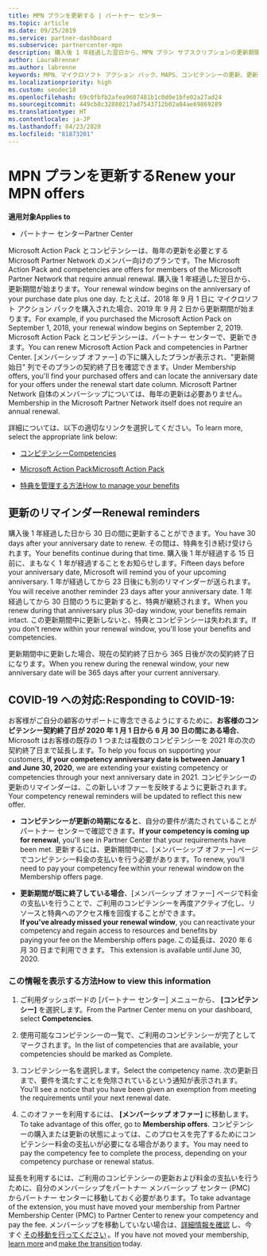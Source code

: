 ```yaml
---
title: MPN プランを更新する | パートナー センター
ms.topic: article
ms.date: 09/25/2019
ms.service: partner-dashboard
ms.subservice: partnercenter-mpn
description: 購入後 1 年経過した翌日から、MPN プラン サブスクリプションの更新期間が始まります。
author: LauraBrenner
ms.author: labrenne
keywords: MPN、マイクロソフト アクション パック、MAPS、コンピテンシーの更新、更新日
ms.localizationpriority: high
ms.custom: seodec18
ms.openlocfilehash: 69c0fbfb2afea9607481b1c0d0e1bfe02a27ad24
ms.sourcegitcommit: 449cb8c32880217ad7543712b02a84ae69869289
ms.translationtype: HT
ms.contentlocale: ja-JP
ms.lasthandoff: 04/23/2020
ms.locfileid: "81873201"
---
```

# <a name="renew-your-mpn-offers"></a><span data-ttu-id="c5b6c-104">MPN プランを更新する</span><span class="sxs-lookup"><span data-stu-id="c5b6c-104">Renew your MPN offers</span></span>

<span data-ttu-id="c5b6c-105">**適用対象**</span><span class="sxs-lookup"><span data-stu-id="c5b6c-105">**Applies to**</span></span>

- <span data-ttu-id="c5b6c-106">パートナー センター</span><span class="sxs-lookup"><span data-stu-id="c5b6c-106">Partner Center</span></span>

<span data-ttu-id="c5b6c-107">Microsoft Action Pack とコンピテンシーは、毎年の更新を必要とする Microsoft Partner Network のメンバー向けのプランです。</span><span class="sxs-lookup"><span data-stu-id="c5b6c-107">The Microsoft Action Pack and competencies are offers for members of the Microsoft Partner Network that require annual renewal.</span></span> <span data-ttu-id="c5b6c-108">購入後 1 年経過した翌日から、更新期間が始まります。</span><span class="sxs-lookup"><span data-stu-id="c5b6c-108">Your renewal window begins on the anniversary of your purchase date plus one day.</span></span> <span data-ttu-id="c5b6c-109">たとえば、2018 年 9 月 1 日に マイクロソフト アクション パックを購入された場合、2019 年 9 月 2 日から更新期間が始まります。</span><span class="sxs-lookup"><span data-stu-id="c5b6c-109">For example, if you purchased the Microsoft Action Pack on September 1, 2018, your renewal window begins on September 2, 2019.</span></span> <span data-ttu-id="c5b6c-110">Microsoft Action Pack とコンピテンシーは、パートナー センターで、更新できます。</span><span class="sxs-lookup"><span data-stu-id="c5b6c-110">You can renew Microsoft Action Pack and competencies in Partner Center.</span></span> <span data-ttu-id="c5b6c-111">[メンバーシップ オファー] の下に購入したプランが表示され、"更新開始日" 列でそのプランの契約終了日を確認できます。</span><span class="sxs-lookup"><span data-stu-id="c5b6c-111">Under Membership offers, you'll find your purchased offers and can locate the anniversary date for your offers under the renewal start date column.</span></span> <span data-ttu-id="c5b6c-112">Microsoft Partner Network 自体のメンバーシップについては、毎年の更新は必要ありません。</span><span class="sxs-lookup"><span data-stu-id="c5b6c-112">Membership in the Microsoft Partner Network itself does not require an annual renewal.</span></span> 

<span data-ttu-id="c5b6c-113">詳細については、以下の適切なリンクを選択してください。</span><span class="sxs-lookup"><span data-stu-id="c5b6c-113">To learn more, select the appropriate link below:</span></span> 

-    [<span data-ttu-id="c5b6c-114">コンピテンシー</span><span class="sxs-lookup"><span data-stu-id="c5b6c-114">Competencies</span></span>](learn-about-competencies.md)
    
-    [<span data-ttu-id="c5b6c-115">Microsoft Action Pack</span><span class="sxs-lookup"><span data-stu-id="c5b6c-115">Microsoft Action Pack</span></span>](mpn-get-action-pack.md)

-    [<span data-ttu-id="c5b6c-116">特典を管理する方法</span><span class="sxs-lookup"><span data-stu-id="c5b6c-116">How to manage your benefits</span></span>](manage-your-partner-network-benefits.md)

## <a name="renewal-reminders"></a><span data-ttu-id="c5b6c-117">更新のリマインダー</span><span class="sxs-lookup"><span data-stu-id="c5b6c-117">Renewal reminders</span></span> 

<span data-ttu-id="c5b6c-118">購入後 1 年経過した日から 30 日の間に更新することができます。</span><span class="sxs-lookup"><span data-stu-id="c5b6c-118">You have 30 days after your anniversary date to renew.</span></span> <span data-ttu-id="c5b6c-119">その間は、特典を引き続け受けられます。</span><span class="sxs-lookup"><span data-stu-id="c5b6c-119">Your benefits continue during that time.</span></span> <span data-ttu-id="c5b6c-120">購入後 1 年が経過する 15 日前に、まもなく 1 年が経過することをお知らせします。</span><span class="sxs-lookup"><span data-stu-id="c5b6c-120">Fifteen days before your anniversary date, Microsoft will remind you of your upcoming anniversary.</span></span> <span data-ttu-id="c5b6c-121">1 年が経過してから 23 日後にも別のリマインダーが送られます。</span><span class="sxs-lookup"><span data-stu-id="c5b6c-121">You will receive another reminder 23 days after your anniversary date.</span></span> <span data-ttu-id="c5b6c-122">1 年経過してから 30 日間のうちに更新すると、特典が継続されます。</span><span class="sxs-lookup"><span data-stu-id="c5b6c-122">When you renew during that anniversary plus 30-day window, your benefits remain intact.</span></span> <span data-ttu-id="c5b6c-123">この更新期間中に更新しないと、特典とコンピテンシーは失われます。</span><span class="sxs-lookup"><span data-stu-id="c5b6c-123">If you don't renew within your renewal window, you'll lose your benefits and competencies.</span></span> 

<span data-ttu-id="c5b6c-124">更新期間中に更新した場合、現在の契約終了日から 365 日後が次の契約終了日になります。</span><span class="sxs-lookup"><span data-stu-id="c5b6c-124">When you renew during the renewal window, your new anniversary date will be 365 days after your current anniversary.</span></span> 

## <a name="responding-to-covid-19"></a><span data-ttu-id="c5b6c-125">COVID-19 への対応:</span><span class="sxs-lookup"><span data-stu-id="c5b6c-125">Responding to COVID-19:</span></span> 

<span data-ttu-id="c5b6c-126">お客様がご自分の顧客のサポートに専念できるようにするために、**お客様のコンピテンシー契約終了日が 2020 年 1 月 1 日から 6 月 30 日の間にある場合**、Microsoft はお客様の既存の 1 つまたは複数のコンピテンシーを 2021 年の次の契約終了日まで延長します。</span><span class="sxs-lookup"><span data-stu-id="c5b6c-126">To help you focus on supporting your customers, **if your competency anniversary date is between January 1 and June 30, 2020**, we are extending your existing competency or competencies through your next anniversary date in 2021.</span></span> <span data-ttu-id="c5b6c-127">コンピテンシーの更新のリマインダーは、この新しいオファーを反映するように更新されます。</span><span class="sxs-lookup"><span data-stu-id="c5b6c-127">Your competency renewal reminders will be updated to reflect this new offer.</span></span> 

-    <span data-ttu-id="c5b6c-128">**コンピテンシーが更新の時期になると**、自分の要件が満たされていることがパートナー センターで確認できます。</span><span class="sxs-lookup"><span data-stu-id="c5b6c-128">**If your competency is coming up for renewal**, you'll see in Partner Center that your requirements have been met.</span></span> <span data-ttu-id="c5b6c-129">更新するには、更新期間中に、[メンバーシップ オファー] ページでコンピテンシー料金の支払いを行う必要があります。</span><span class="sxs-lookup"><span data-stu-id="c5b6c-129">To renew, you'll need to pay your competency fee within your renewal window on the Membership offers page.</span></span> 

-    <span data-ttu-id="c5b6c-130">**更新期間が既に終了している場合**、[メンバーシップ オファー] ページで料金の支払いを行うことで、ご利用のコンピテンシーを再度アクティブ化し、リソースと特典へのアクセス権を回復することができます。</span><span class="sxs-lookup"><span data-stu-id="c5b6c-130">**If you've already missed your renewal window**, you can reactivate your competency and regain access to resources and benefits by paying your fee on the Membership offers page.</span></span><span data-ttu-id="c5b6c-131"> この延長は、2020 年 6 月 30 日まで利用できます。</span><span class="sxs-lookup"><span data-stu-id="c5b6c-131"> This extension is available until June 30, 2020.</span></span>   

### <a name="how-to-view-this-information"></a><span data-ttu-id="c5b6c-132">この情報を表示する方法</span><span class="sxs-lookup"><span data-stu-id="c5b6c-132">How to view this information</span></span>

1.    <span data-ttu-id="c5b6c-133">ご利用ダッシュボードの [パートナー センター] メニューから、 **[コンピテンシー]** を選択します。</span><span class="sxs-lookup"><span data-stu-id="c5b6c-133">From the Partner Center menu on your dashboard, select **Competencies**.</span></span>  

2.    <span data-ttu-id="c5b6c-134">使用可能なコンピテンシーの一覧で、ご利用のコンピテンシーが完了としてマークされます。</span><span class="sxs-lookup"><span data-stu-id="c5b6c-134">In the list of competencies that are available, your competencies should be marked as Complete.</span></span>  

3.    <span data-ttu-id="c5b6c-135">コンピテンシー名を選択します。</span><span class="sxs-lookup"><span data-stu-id="c5b6c-135">Select the competency name.</span></span> <span data-ttu-id="c5b6c-136">次の更新日まで、要件を満たすことを免除されているという通知が表示されます。</span><span class="sxs-lookup"><span data-stu-id="c5b6c-136">You'll see a notice that you have been given an exemption from meeting the requirements until your next renewal date.</span></span>   

4.    <span data-ttu-id="c5b6c-137">このオファーを利用するには、 **[メンバーシップ オファー]** に移動します。</span><span class="sxs-lookup"><span data-stu-id="c5b6c-137">To take advantage of this offer, go to **Membership offers**.</span></span> <span data-ttu-id="c5b6c-138">コンピテンシーの購入または更新の状態によっては、このプロセスを完了するためにコンピテンシー料金の支払いが必要になる場合があります。</span><span class="sxs-lookup"><span data-stu-id="c5b6c-138">You may need to pay the competency fee to complete the process, depending on your competency purchase or renewal status.</span></span> 

<span data-ttu-id="c5b6c-139">延長を利用するには、ご利用のコンピテンシーの更新および料金の支払いを行うために、自分のメンバーシップをパートナー メンバーシップ センター (PMC) からパートナー センターに移動しておく必要があります。</span><span class="sxs-lookup"><span data-stu-id="c5b6c-139">To take advantage of the extension, you must have moved your membership from Partner Membership Center (PMC) to Partner Center to renew your competency and pay the fee.</span></span> <span data-ttu-id="c5b6c-140">メンバーシップを移動していない場合は、[詳細情報を確認](prepare-pmc-pc-migration.md) し、今すぐ [その移動を行ってください](https://partners.microsoft.com/partnerprogram/Welcome.aspx) 。</span><span class="sxs-lookup"><span data-stu-id="c5b6c-140">If you have not moved your membership, [learn more](prepare-pmc-pc-migration.md) and [make the transition](https://partners.microsoft.com/partnerprogram/Welcome.aspx) today.</span></span>  

